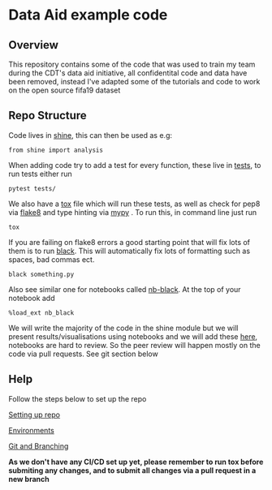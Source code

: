Data Aid example code
=========================================================


Overview
-------------------------

This repository contains some of the code that was used to train my team during the CDT's data aid initiative, all confidentital code and data have been removed, instead I've adapted some of the tutorials and code to work on the open source fifa19 dataset

Repo Structure
-------------------------

Code lives in [shine](https://github.com/rgreen1995/fifa_examples/tree/main/src/shine), this can then be used as e.g:

`
from shine import analysis
`

When adding code try to add a test for every function, these live in [tests](https://github.com/rgreen1995/fifa_examples/tree/main/tests), to run tests either run 

`
pytest tests/
`

We also have a [tox](https://tox.readthedocs.io/en/latest/) file which will run these tests, as well as check for pep8 via [flake8](https://flake8.pycqa.org/en/latest/) and type hinting via [mypy](https://mypy.readthedocs.io/en/stable/) . To run this, in command line just run 

`
tox
`

If you are failing on flake8 errors a good starting point that will fix lots of them is to run [black](https://github.com/psf/black). This will automatically fix lots of formatting such as spaces, bad commas ect.

`
black something.py
`

Also see similar one for notebooks called  [nb-black](https://pypi.org/project/nb-black/). At the top of your notebook add 

`
%load_ext nb_black
`


We will write the majority of the code in the shine module but we will present results/visualisations using notebooks and we will add these [here](https://github.com/rgreen1995/fifa_examples/tree/main/notebooks), notebooks are hard to review. So the peer review will happen mostly on the code via pull requests. See git section below

Help
-------------------------
Follow the steps below to set up the repo 

[Setting up repo](https://github.com/rgreen1995/fifa_examples/wiki/Setting-up-repository)

[Environments](https://github.com/rgreen1995/fifa_examples/wiki/Environments)

[Git and Branching](https://github.com/rgreen1995/fifa_examples/wiki/Git-and-Branching)

**As we don't have any CI/CD set up yet, please remember to run tox before submiting any changes, and to submit all changes via a pull request in a new branch**





